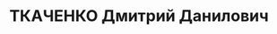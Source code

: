 ---
title: ТКАЧЕНКО Дмитрий Данилович
description: "1907 г.р., украинец, воентехник 1 ранга, нач. мастерской арт. склада\
  \ №72 ХВО. \n  Арестован 09.06.1937. \n  ВКВС - 08.12.1937, ВМН. Расстрелян 09.12.1937,\
  \ Харьков"
---